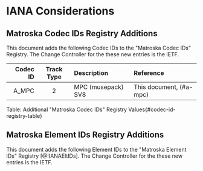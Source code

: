 # IANA Considerations

## Matroska Codec IDs Registry Additions

This document adds the following Codec IDs to the "Matroska Codec IDs" Registry.
The Change Controller for the these new entries is the IETF.

Codec ID | Track Type | Description            | Reference
--------:|:----------:|:-----------------------|:------------------------------
A_MPC | 2 | MPC (musepack) SV8 | This document, (#a-mpc)
Table: Additional "Matroska Codec IDs" Registry Values{#codec-id-registry-table}

## Matroska Element IDs Registry Additions

This document adds the following Element IDs to the "Matroska Element IDs" Registry [@!IANAEltIDs].
The Change Controller for the these new entries is the IETF.

